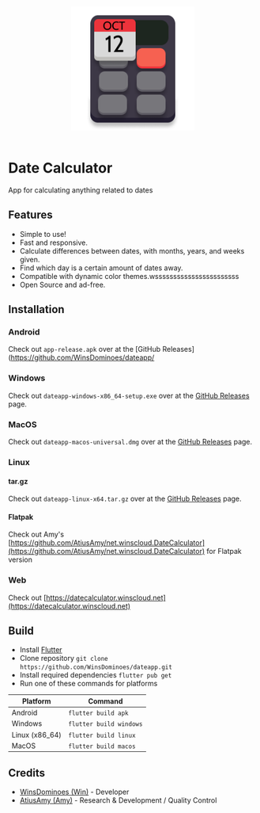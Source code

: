 <div align="center">
    <img src="assets/app_icons/icon.png" style="max-width: 100%; height: 250px" alt="Date Calculator Logo">
    <br /><br />
</div>

# Date Calculator
App for calculating anything related to dates

## Features
- Simple to use!
- Fast and responsive.
- Calculate differences between dates, with months, years, and weeks given.
- Find which day is a certain amount of dates away.
- Compatible with dynamic color themes.wsssssssssssssssssssssss
- Open Source and ad-free.
    
## Installation
### Android
Check out `app-release.apk` over at the [GitHub Releases](https://github.com/WinsDominoes/dateapp/
### Windows
Check out ` dateapp-windows-x86_64-setup.exe ` over at the [GitHub Releases](https://github.com/WinsDominoes/dateapp/releases/) page. 
### MacOS
Check out `
dateapp-macos-universal.dmg ` over at the [GitHub Releases](https://github.com/WinsDominoes/dateapp/releases/) page. 
### Linux

#### tar.gz
Check out `
dateapp-linux-x64.tar.gz ` over at the [GitHub Releases](https://github.com/WinsDominoes/dateapp/releases/) page. 

#### Flatpak
Check out Amy's [https://github.com/AtiusAmy/net.winscloud.DateCalculator](https://github.com/AtiusAmy/net.winscloud.DateCalculator) for Flatpak version

### Web
Check out [https://datecalculator.winscloud.net](https://datecalculator.winscloud.net)

## Build
- Install [Flutter](https://docs.flutter.dev/get-started/install)
- Clone repository `git clone https://github.com/WinsDominoes/dateapp.git`
- Install required dependencies `flutter pub get`
- Run one of these commands for platforms
  
| Platform       | Command                 |
|----------------|-------------------------|
| Android        | `flutter build apk`     |
| Windows        | `flutter build windows` |
| Linux (x86_64) | `flutter build linux`   |
| MacOS          | `flutter build macos`   |

## Credits
- [WinsDominoes (Win)](https://github.com/WinsDominoes) - Developer
- [AtiusAmy (Amy)](https://github.com/AtiusAmy) - Research & Development / Quality Control
